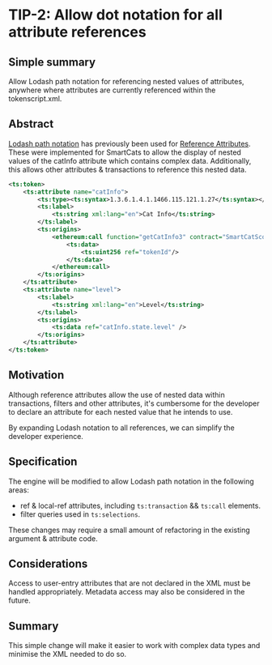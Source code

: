 # TIP-2: Allow dot notation for all attribute references

## Simple summary

Allow Lodash path notation for referencing nested values of attributes, anywhere where attributes are currently referenced 
within the tokenscript.xml. 

## Abstract

[Lodash path notation](https://lodash.com/docs/4.17.15#get) has previously been used for 
[Reference Attributes](https://sln-doc.vercel.app/framework/tokenscript-syntax/attributes#referenceAttributes). 
These were implemented for SmartCats to allow the display of nested values of the catInfo attribute which 
contains complex data. Additionally, this allows other attributes & transactions to reference this nested data.

```xml
<ts:token>
    <ts:attribute name="catInfo">
        <ts:type><ts:syntax>1.3.6.1.4.1.1466.115.121.1.27</ts:syntax></ts:type>
        <ts:label>
            <ts:string xml:lang="en">Cat Info</ts:string>
        </ts:label>
        <ts:origins>
            <ethereum:call function="getCatInfo3" contract="SmartCatScore" as="abi">
                <ts:data>
                    <ts:uint256 ref="tokenId"/>
                </ts:data>
            </ethereum:call>
        </ts:origins>
    </ts:attribute>
    <ts:attribute name="level">
        <ts:label>
            <ts:string xml:lang="en">Level</ts:string>
        </ts:label>
        <ts:origins>
            <ts:data ref="catInfo.state.level" />
        </ts:origins>
    </ts:attribute>
</ts:token>
```

## Motivation

Although reference attributes allow the use of nested data within transactions, filters and other attributes, 
it's cumbersome for the developer to declare an attribute for each nested value that he intends to use. 

By expanding Lodash notation to all references, we can simplify the developer experience. 

## Specification

The engine will be modified to allow Lodash path notation in the following areas:
- ref & local-ref attributes, including `ts:transaction` && `ts:call` elements.
- filter queries used in `ts:selections`.

These changes may require a small amount of refactoring in the existing argument & attribute code.

## Considerations

Access to user-entry attributes that are not declared in the XML must be handled appropriately. 
Metadata access may also be considered in the future. 

## Summary

This simple change will make it easier to work with complex data types and minimise the XML needed to do so.